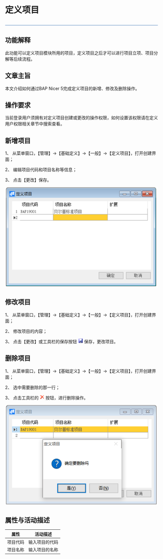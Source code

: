 # 定义项目

 ![1574661306659](zsk_xm_dy/common/headLine.png )

## 功能解释

此功能可以定义项目模块所用的项目，定义项目之后才可以进行项目立项、项目分解等后续流程。

## 文章主旨

本文介绍如何通过BAP Nicer 5完成定义项目的新增、修改及删除操作。

## 操作要求

当前登录用户须拥有对定义项目创建或更改的操作权限，如何设置该权限请在定义用户权限相关章节中搜索查看。

## 新增项目

1、 从菜单窗口，【管理】->【基础定义】->【一般】->【定义项目】，打开创建界面；

2、 编辑项目代码和项目名称等信息；

3、 点击【更改】保存。

  ![1574672195611](zsk_xm_dy/5.1.png )                                                

## 修改项目

1、 从菜单窗口，【管理】->【基础定义】->【一般】->【定义项目】，打开创建界面；

2、 修改项目的内容；

3、 点击【更改】或工具栏的保存按钮 ![1574672211087](zsk_xm_dy/common/保存.png )  保存，更改项目。

## 删除项目

1、 从菜单窗口，【管理】->【基础定义】->【一般】->【定义项目】，打开创建界面；

2、 选中需要删除的那一行；

3、 点击工具栏的  ![1574672220003](zsk_xm_dy/common/删除.png) 按钮，进行删除操作。

   ![1574672228138](zsk_xm_dy/5.2.png )

## 属性与活动描述

| **属性** | **活动描述**   |
| -------- | -------------- |
| 项目代码 | 输入项目的代码 |
| 项目名称 | 输入项目的名称 |

 
